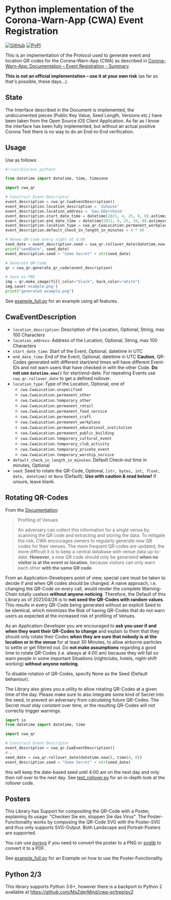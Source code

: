 Python implementation of the Corona-Warn-App (CWA) Event Registration
===================================================================

[![GitHub](https://img.shields.io/github/license/MaZderMind/cwa-qr)](https://github.com/MaZderMind/cwa-qr/blob/main/LICENSE.txt)
[![PyPI](https://img.shields.io/pypi/v/cwa-qr)](https://pypi.org/project/cwa-qr/)

This is an implementation of the Protocol used to generate event and location QR codes for the Corona-Warn-App (CWA) as described in [
Corona-Warn-App: Documentation – Event Registration - Summary](https://github.com/corona-warn-app/cwa-documentation/blob/master/event_registration.md).

**This is not an official implementation – use it at your own risk** (as far as that's possible, these days…).

State
-----
The Interface described in the Document is implemented, the undocumented pieces (Public Key Value, Seed Length, Versions etc.) have been taken from the Open Source iOS Client Application. As far as I know the interface has been fully implemented, but without an actual positive Corona Test there is no way to do an End-to-End verification.

Usage
-----
Use as follows:

```py
#!/usr/bin/env python3

from datetime import datetime, time, timezone

import cwa_qr

# Construct Event-Descriptor
event_description = cwa_qr.CwaEventDescription()
event_description.location_description = 'Zuhause'
event_description.location_address = 'Gau-Odernheim'
event_description.start_date_time = datetime(2021, 4, 25, 8, 0).astimezone(timezone.utc)
event_description.end_date_time = datetime(2021, 4, 25, 18, 0).astimezone(timezone.utc)
event_description.location_type = cwa_qr.CwaLocation.permanent_workplace
event_description.default_check_in_length_in_minutes = 4 * 60

# Renew QR-Code every night at 4:00
seed_date = event_description.seed = cwa_qr.rollover_date(datetime.now(), time(4, 0))
print("seedDate", seed_date)
event_description.seed = "Some Secret" + str(seed_date)

# Generate QR-Code
qr = cwa_qr.generate_qr_code(event_description)

# Save as PNG
img = qr.make_image(fill_color="black", back_color="white")
img.save('example.png')
print("generated example.png")
```

See [example_full.py](example_full.py) for an example using all features.

CwaEventDescription
-------------------
- `location_description`: Description of the Location, Optional, String, max 100 Characters
- `location_address`: Address of the Location, Optional, String, max 100 Characters
- `start_date_time`: Start of the Event, Optional, datetime in UTC
- `end_date_time`: End of the Event, Optional, datetime in UTC
  **Caution**, QR-Codes generated with different start/end times will have different Event-IDs and not warn users that
  have checked in with the other Code. **Do not use `datetime.now()`** for start/end-date. For repeating Events use
  `cwa_qr.rollover_date` to get a defined rollover.
- `location_type`: Type of the Location, Optional, one of
  - `cwa.CwaLocation.unspecified`
  - `cwa.CwaLocation.permanent_other`
  - `cwa.CwaLocation.temporary_other`
  - `cwa.CwaLocation.permanent_retail`
  - `cwa.CwaLocation.permanent_food_service`
  - `cwa.CwaLocation.permanent_craft`
  - `cwa.CwaLocation.permanent_workplace`
  - `cwa.CwaLocation.permanent_educational_institution`
  - `cwa.CwaLocation.permanent_public_building`
  - `cwa.CwaLocation.temporary_cultural_event`
  - `cwa.CwaLocation.temporary_club_activity`
  - `cwa.CwaLocation.temporary_private_event`
  - `cwa.CwaLocation.temporary_worship_service`
- `default_check_in_length_in_minutes`: Default Check-out time in minutes, Optional
- `seed`: Seed to rotate the QR-Code, Optional, `[str, bytes, int, float, date, datetime]` or `None` (Default).
  **Use with caution & read below!** If unsure, leave blank.

Rotating QR-Codes
-----------------
From the [Documentation](https://github.com/corona-warn-app/cwa-documentation/blob/master/event_registration.md):
> Profiling of Venues
>
> An adversary can collect this information for a single venue by scanning the QR code and extracting and storing the
> data. To mitigate the risk, CWA encourages owners to regularly generate new QR codes for their venues. The more
> frequent QR codes are updated, the more difficult it is to keep a central database with venue data up-to-date.
> **However**, a new QR code should only be generated **when no visitor is at the event or location**, because
> visitors can only warn each other **with the same QR code**.

From an Application-Developers point of view, special care must be taken to decide if and when QR codes should be
changed. A naive approach, i.e. changing the QR-Code on every call, would render the complete Warning-Chain totally
useless **without anyone noticing**. Therefore, the Default of this Library as of 2021/04/26 is to **not seed the
QR-Codes with random values**. This results in every QR-Code being generated without an explicit Seed to be identical,
which minimizes the Risk of having QR-Codes that do not warn users as expected at the increased risk of profiling of
Venues.

As an Application-Developer you are encouraged to **ask you user if and when they want their QR-Codes to change** and
explain to them that they should only rotate their Codes **when they are sure that nobody is at the location or in the
venue** for at least 30 Minutes, to allow airborne particles to settle or get filtered out. Do **not make assumptions**
regarding a good time to rotate QR-Codes (i.e. always at 4:00 am) because they will fail so warn people in some
important Situations (nightclubs, hotels, night-shift working) **without anyone noticing**.

To disable rotation of QR-Codes, specify None as the Seed (Default behaviour).

The Library also gives you a utility to allow rotating QR-Codes at a given time of the day. Please make
sure to also integrate some kind of Secret into the seed, to prevent an adversary from calculating  future QR-Codes.
The Secret *must stay constant* over time, or the resulting QR-Codes will not correctly trigger warnings.

```py
import io
from datetime import datetime, time

import cwa_qr

# Construct Event-Descriptor
event_description = cwa_qr.CwaEventDescription()
# …
seed_date = cwa_qr.rollover_date(datetime.now(), time(4, 0))
event_description.seed = "Some Secret" + str(seed_date)
```

this will keep the date-based seed until 4:00 am on the next day and only then roll over to the next day.
See [test_rollover.py](cwa_qr/test_rollover.py) for an in-depth look at the rollover code.

Posters
-------
This Library has Support for compositing the QR-Code with a Poster, explaining its usage:
"Checken Sie ein, stoppen Sie das Virus". The Poster-Functionality works by composing the QR-Code SVG with the
Poster-SVG and thus only supports SVG-Output. Both Landscape and Portrait-Posters are supported.

You can use [pyrsvg](https://www.cairographics.org/cookbook/pyrsvg/) if you need to convert the poster to a PNG
or [svglib](https://pypi.org/project/svglib/) to convert it to a PDF.

See [example_full.py](example_full.py) for an Example on how to use the Poster-Functionality.

Python 2/3
----------
This library supports Python 3.6+, however there is a backport to Python 2 available at https://github.com/MaZderMind/cwa-qr/tree/py2
